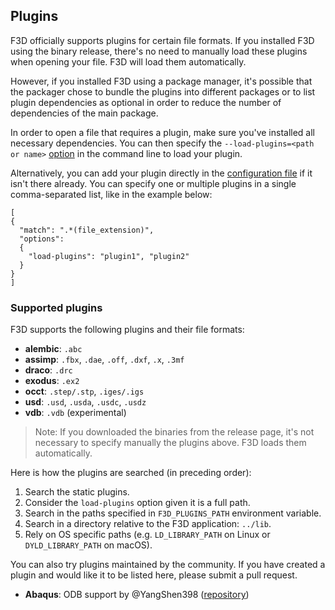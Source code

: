 ## Plugins

F3D officially supports plugins for certain file formats. If you installed F3D using the binary
release, there's no need to manually load these plugins when opening your file. 
F3D will load them automatically. 

However, if you installed F3D using a package manager, 
it's possible that the packager chose to bundle the plugins into different packages or 
to list plugin dependencies as optional in order to reduce the number of dependencies of the main package.

In order to open a file that requires a plugin, make sure you've installed all necessary 
dependencies. You can then specify the `--load-plugins=<path or name>` [option](OPTIONS.md) 
in the command line to load your plugin. 

Alternatively, you can add your plugin directly in the 
[configuration file](CONFIGURATION_FILE.md) if it isn't there already. You can specify one or 
multiple plugins in a single comma-separated list, like in the example below:

```
[
{
  "match": ".*(file_extension)",
  "options":
  {
    "load-plugins": "plugin1", "plugin2"
  }
}
]
```

### Supported plugins

F3D supports the following plugins and their file formats:

- **alembic**: `.abc`
- **assimp**: `.fbx`, `.dae`, `.off`, `.dxf`, `.x`, `.3mf`
- **draco**: `.drc`
- **exodus**: `.ex2`
- **occt**: `.step/.stp`, `.iges/.igs`
- **usd**: `.usd`, `.usda`, `.usdc`, `.usdz`
- **vdb**: `.vdb` (experimental)

> Note: If you downloaded the binaries from the release page, it's not necessary to specify manually the plugins above. F3D loads them automatically.

Here is how the plugins are searched (in preceding order):

1. Search the static plugins.
2. Consider the `load-plugins` option given it is a full path.
3. Search in the paths specified in `F3D_PLUGINS_PATH` environment variable.
4. Search in a directory relative to the F3D application: `../lib`.
5. Rely on OS specific paths (e.g. `LD_LIBRARY_PATH` on Linux or `DYLD_LIBRARY_PATH` on macOS).

You can also try plugins maintained by the community. If you have created a plugin and would like it to be listed here, please submit a pull request.

- **Abaqus**: ODB support by @YangShen398 ([repository](https://github.com/YangShen398/F3D-ODB-Reader-Plugin))
